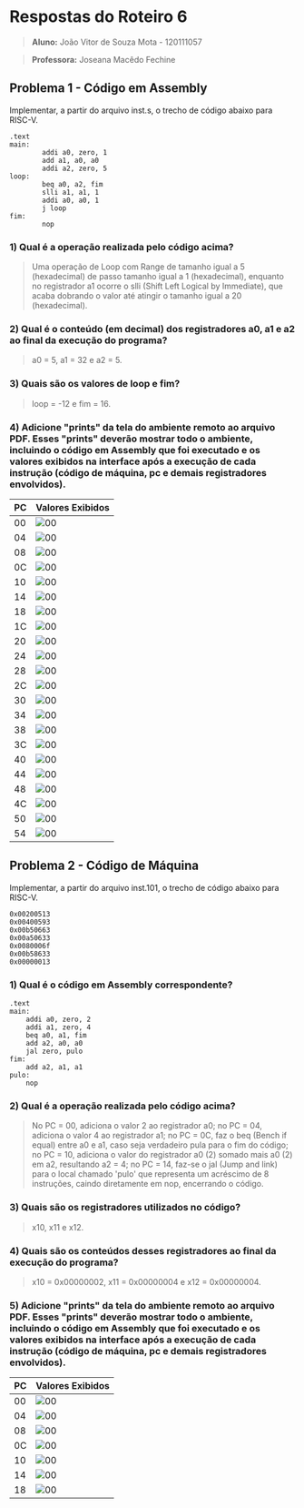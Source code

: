 # Respostas do Roteiro 6 

>**Aluno:** João Vitor de Souza Mota - 120111057

>**Professora:** Joseana Macêdo Fechine

## Problema 1 - Código em Assembly

Implementar, a partir do arquivo inst.s, o trecho de código abaixo para RISC-V.

```
.text
main:
        addi a0, zero, 1
        add a1, a0, a0
        addi a2, zero, 5
loop:   
        beq a0, a2, fim
        slli a1, a1, 1
        addi a0, a0, 1
        j loop
fim:
        nop
```

### 1) Qual é a operação realizada pelo código acima?

>Uma operação de Loop com Range de tamanho igual a 5 (hexadecimal) de passo tamanho igual a 1 (hexadecimal), enquanto no registrador a1 ocorre o slli (Shift Left Logical by Immediate), que acaba dobrando o valor até atingir o tamanho igual a 20 (hexadecimal).  

### 2) Qual é o conteúdo (em decimal) dos registradores a0, a1 e a2 ao final da execução do programa?

>a0 = 5, a1 = 32 e a2 = 5.


### 3) Quais são os valores de loop e fim?

>loop = -12 e fim = 16.

### 4) Adicione "prints" da tela do ambiente remoto ao arquivo PDF. Esses "prints" deverão mostrar todo o ambiente, incluindo o código em Assembly que foi executado e os valores exibidos na interface após a execução de cada instrução (código de máquina, pc e demais registradores envolvidos).

| PC | Valores Exibidos |
| -- | -- |
| 00 | ![00](/imagens/Questao1PC00.png) |
| 04 | ![00](/imagens/Questao1PC04.png) |
| 08 | ![00](/imagens/Questao1PC08.png) |
| 0C | ![00](/imagens/Questao1PC0C.png) |
| 10 | ![00](/imagens/Questao1PC10.png) |
| 14 | ![00](/imagens/Questao1PC14.png) |
| 18 | ![00](/imagens/Questao1PC18.png) |
| 1C | ![00](/imagens/Questao1PC1C.png) |
| 20 | ![00](/imagens/Questao1PC20.png) |
| 24 | ![00](/imagens/Questao1PC24.png) |
| 28 | ![00](/imagens/Questao1PC28.png) |
| 2C | ![00](/imagens/Questao1PC2C.png) |
| 30 | ![00](/imagens/Questao1PC30.png) |
| 34 | ![00](/imagens/Questao1PC34.png) |
| 38 | ![00](/imagens/Questao1PC38.png) |
| 3C | ![00](/imagens/Questao1PC3C.png) |
| 40 | ![00](/imagens/Questao1PC40.png) |
| 44 | ![00](/imagens/Questao1PC44.png) |
| 48 | ![00](/imagens/Questao1PC48.png) |
| 4C | ![00](/imagens/Questao1PC4C.png) |
| 50 | ![00](/imagens/Questao1PC50.png) |
| 54 | ![00](/imagens/Questao1PC54.png) |

## Problema 2 - Código de Máquina

Implementar, a partir do arquivo inst.101, o trecho de código abaixo para RISC-V.

```
0x00200513
0x00400593
0x00b50663
0x00a50633
0x0080006f
0x00b58633
0x00000013
```

### 1) Qual é o código em Assembly correspondente?

```
.text
main:
    addi a0, zero, 2
    addi a1, zero, 4
    beq a0, a1, fim
    add a2, a0, a0
    jal zero, pulo
fim:
    add a2, a1, a1
pulo:
	nop
```

### 2) Qual é a operação realizada pelo código acima?

> No PC = 00, adiciona o valor 2 ao registrador a0; no PC = 04, adiciona o valor 4 ao registrador a1; no PC = 0C, faz o beq (Bench if equal) entre a0 e a1, caso seja verdadeiro pula para o fim do código; no PC = 10, adiciona o valor do registrador a0 (2) somado mais a0 (2) em a2, resultando a2 = 4; no PC = 14, faz-se o jal (Jump and link) para o local chamado 'pulo' que representa um acréscimo de 8 instruções, caindo diretamente em nop, encerrando o código.    

### 3) Quais são os registradores utilizados no código?

>x10, x11 e x12.

### 4) Quais são os conteúdos desses registradores ao final da execução do programa?

>x10 = 0x00000002, x11 = 0x00000004 e x12 = 0x00000004.

### 5) Adicione "prints" da tela do ambiente remoto ao arquivo PDF. Esses "prints" deverão mostrar todo o ambiente, incluindo o código em Assembly que foi executado e os valores exibidos na interface após a execução de cada instrução (código de máquina, pc e demais registradores envolvidos).

| PC | Valores Exibidos |
| -- | -- |
| 00 | ![00](/imagens/Questao2PC00.png) |
| 04 | ![00](/imagens/Questao2PC04.png) |
| 08 | ![00](/imagens/Questao2PC08.png) |
| 0C | ![00](/imagens/Questao2PC0C.png) |
| 10 | ![00](/imagens/Questao2PC10.png) |
| 14 | ![00](/imagens/Questao2PC14.png) |
| 18 | ![00](/imagens/Questao2PC18.png) |